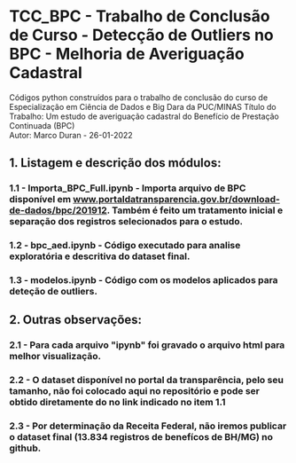 # TCC_BPC - Trabalho de Conclusão de Curso - Detecção de Outliers no BPC - Melhoria de Averiguação Cadastral

Códigos python construídos para o trabalho de conclusão do curso de Especialização em Ciência de Dados e Big Dara da PUC/MINAS
Título do Trabalho: Um estudo de averiguação cadastral do Benefício de Prestação Continuada (BPC)  
Autor: Marco Duran - 26-01-2022

## 1. Listagem e descrição dos módulos:

### 1.1 - Importa_BPC_Full.ipynb - Importa arquivo de BPC disponível em www.portaldatransparencia.gov.br/download-de-dados/bpc/201912. Também é feito um tratamento inicial e separação dos registros selecionados para o estudo.
### 1.2 - bpc_aed.ipynb - Código executado para analise exploratória e descritiva do dataset final.
### 1.3 - modelos.ipynb - Código com os modelos aplicados para deteção de outliers.

## 2. Outras observações:

### 2.1 - Para cada arquivo "ipynb" foi gravado o arquivo html para melhor visualização.
### 2.2 - O dataset disponível no portal da transparência, pelo seu tamanho, não foi colocado aqui no repositório e pode ser obtido diretamente do no link indicado no item 1.1
### 2.3 - Por determinação da Receita Federal, não iremos publicar o dataset final (13.834 registros de benefícos de BH/MG) no github.
